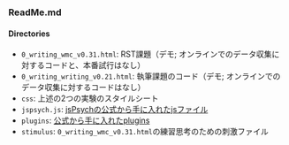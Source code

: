 ### ReadMe.md

#### Directories
- `0_writing_wmc_v0.31.html`: RST課題（デモ; オンラインでのデータ収集に対するコードと、本番試行はなし）
- `0_writing_writing_v0.21.html`: 執筆課題のコード（デモ; オンラインでのデータ収集に対するコードはなし）
- `css`: 上述の2つの実験のスタイルシート
- `jspsych.js`: [jsPsychの公式から手に入れたjsファイル](https://www.jspsych.org/latest/)
- `plugins`: [公式から手に入れたplugins](https://www.jspsych.org/latest/plugins/list-of-plugins/)
- `stimulus`: `0_writing_wmc_v0.31.html`の練習思考のための刺激ファイル